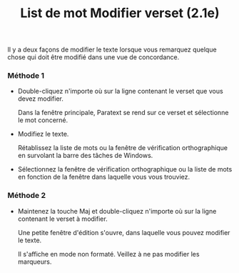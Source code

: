 ﻿---
title: List de mot Modifier verset (2.1e)
---
Il y a deux façons de modifier le texte lorsque vous remarquez quelque chose qui doit être modifié dans une vue de concordance.

### Méthode 1

-   Double-cliquez n'importe où sur la ligne contenant le verset que vous devez modifier.

    Dans la fenêtre principale, Paratext se rend sur ce verset et sélectionne le mot concerné.

-   Modifiez le texte.

    Rétablissez la liste de mots ou la fenêtre de vérification orthographique en survolant la barre des tâches de Windows.

-   Sélectionnez la fenêtre de vérification orthographique ou la liste de mots en fonction de la fenêtre dans laquelle vous vous trouviez.

### Méthode 2

-   Maintenez la touche Maj et double-cliquez n'importe où sur la ligne contenant le verset à modifier.

    Une petite fenêtre d'édition s'ouvre, dans laquelle vous pouvez modifier le texte.

    Il s'affiche en mode non formaté. Veillez à ne pas modifier les marqueurs.
